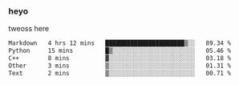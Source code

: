 ### heyo
tweoss here

<!--START_SECTION:waka-->

```txt
Markdown   4 hrs 12 mins   ██████████████████████▒░░   89.34 %
Python     15 mins         █▒░░░░░░░░░░░░░░░░░░░░░░░   05.46 %
C++        8 mins          ▓░░░░░░░░░░░░░░░░░░░░░░░░   03.18 %
Other      3 mins          ▒░░░░░░░░░░░░░░░░░░░░░░░░   01.31 %
Text       2 mins          ▒░░░░░░░░░░░░░░░░░░░░░░░░   00.71 %
```

<!--END_SECTION:waka-->

<!--
**Tweoss/tweoss** is a ✨ _special_ ✨ repository because its `README.md` (this file) appears on your GitHub profile.

Here are some ideas to get you started:

- 🔭 I’m currently working on ...
- 🌱 I’m currently learning ...
- 👯 I’m looking to collaborate on ...
- 🤔 I’m looking for help with ...
- 💬 Ask me about ...
- 📫 How to reach me: ...
- 😄 Pronouns: ...
- ⚡ Fun fact: ...
-->
